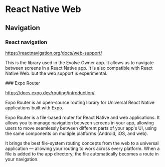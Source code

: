 # React Native Web


## Navigation

### React navigation

https://reactnavigation.org/docs/web-support/

This is the library used in the Evolve Owner app. It allows us to navigate between screens in a React Native app. It is also compatible with React Native Web. but the web support is experimental.




### Expo Router

https://docs.expo.dev/routing/introduction/

Expo Router is an open-source routing library for Universal React Native applications built with Expo.

Expo Router is a file-based router for React Native and web applications. It allows you to manage navigation between screens in your app, allowing users to move seamlessly between different parts of your app's UI, using the same components on multiple platforms (Android, iOS, and web).

It brings the best file-system routing concepts from the web to a universal application — allowing your routing to work across every platform. When a file is added to the app directory, the file automatically becomes a route in your navigation.


